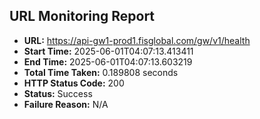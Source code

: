 ## URL Monitoring Report

- **URL:** https://api-gw1-prod1.fisglobal.com/gw/v1/health
- **Start Time:** 2025-06-01T04:07:13.413411
- **End Time:** 2025-06-01T04:07:13.603219
- **Total Time Taken:** 0.189808 seconds
- **HTTP Status Code:** 200
- **Status:** Success
- **Failure Reason:** N/A

